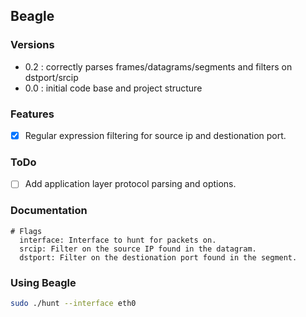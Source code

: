 ## Beagle
### Versions
 * 0.2 : correctly parses frames/datagrams/segments and filters on dstport/srcip
 * 0.0 : initial code base and project structure

### Features
* [x] Regular expression filtering for source ip and destionation port.

### ToDo
* [ ] Add application layer protocol parsing and options.

### Documentation
```
# Flags
  interface: Interface to hunt for packets on.
  srcip: Filter on the source IP found in the datagram.
  dstport: Filter on the destionation port found in the segment.
```

### Using Beagle
```sh
sudo ./hunt --interface eth0
```
